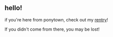 ## hello!
if you're here from ponytown, check out my [rentry](https://rentry.co/ponybyi)!

If you didn't come from there, you may be lost!
